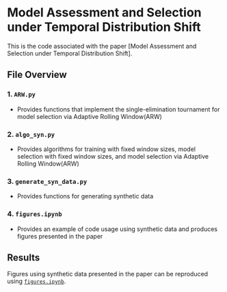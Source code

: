 # Model Assessment and Selection under Temporal Distribution Shift
This is the code associated with the paper [Model Assessment and Selection under Temporal Distribution Shift].

## File Overview
### 1. `ARW.py`
- Provides functions that implement the single-elimination tournament for model selection via Adaptive Rolling Window(ARW)

### 2. `algo_syn.py`
- Provides algorithms for training with fixed window sizes, model selection with fixed window sizes, and model selection via Adaptive Rolling Window(ARW)
  
### 3. `generate_syn_data.py`
- Provides functions for generating synthetic data

### 4. `figures.ipynb`
- Provides an example of code usage using synthetic data and produces figures presented in the paper

## Results
Figures using synthetic data presented in the paper can be reproduced using <a href="./figures.ipynb">`figures.ipynb`</a>.
